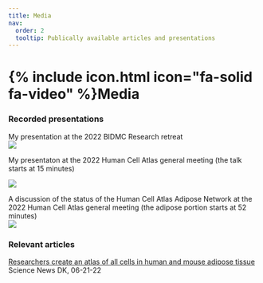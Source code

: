 ```yaml
---
title: Media
nav:
  order: 2
  tooltip: Publically available articles and presentations
---
```


# {% include icon.html icon="fa-solid fa-video" %}Media

### Recorded presentations

My presentation at the 2022 BIDMC Research retreat  
![]({https://vimeo.com/753052298})

My presentaton at the 2022 Human Cell Atlas general meeting (the talk starts at 15 minutes)  

![](https://youtu.be/FCjGzQXZLSc?t=913)

A discussion of the status of the Human Cell Atlas Adipose Network at the 2022 Human Cell Atlas general meeting (the adipose portion starts at 52 minutes)  
![](https://youtu.be/Io1VqyIYh-c?t=3109)

### Relevant articles

[Researchers create an atlas of all cells in human and mouse adipose tissue][scidk]  
Science News DK, 06-21-22

[scidk]: https://sciencenews.dk/en/researchers-create-an-atlas-of-all-cells-in-human-and-mouse-adipose-tissue